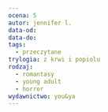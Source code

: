 ```yaml
---
ocena: 5
autor: jennifer l.
data-od: 
data-do: 
tags:
  - przeczytane
trylogia: z krwi i popiolu
rodzaj:
  - romantasy
  - young adult
  - horror
wydawnictwo: you&ya
---
```


